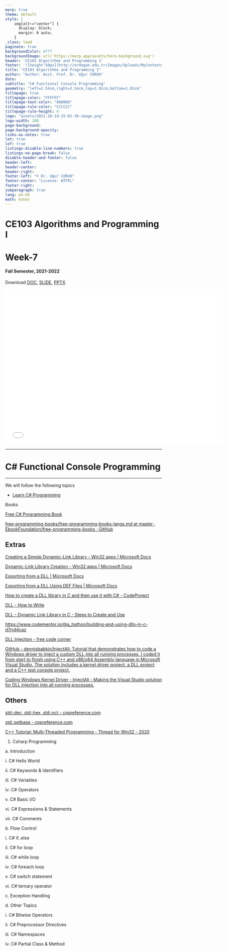 ```yaml
---
marp: true
theme: default
style: |
    img[alt~="center"] {
      display: block;
      margin: 0 auto;
    }
_class: lead
paginate: true
backgroundColor: #fff
backgroundImage: url('https://marp.app/assets/hero-background.svg')
header: 'CE103 Algorithms and Programming I'
footer: '![height:50px](http://erdogan.edu.tr/Images/Uploads/MyContents/L_379-20170718142719217230.jpg) RTEU CE103 Week-7'
title: "CE103 Algorithms and Programming I"
author: "Author: Asst. Prof. Dr. Uğur CORUH"
date:
subtitle: "C# Functional Console Programming"
geometry: "left=2.54cm,right=2.54cm,top=1.91cm,bottom=1.91cm"
titlepage: true
titlepage-color: "FFFFFF"
titlepage-text-color: "000000"
titlepage-rule-color: "CCCCCC"
titlepage-rule-height: 4
logo: "assets/2021-10-19-15-01-36-image.png"
logo-width: 100 
page-background:
page-background-opacity:
links-as-notes: true
lot: true
lof: true
listings-disable-line-numbers: true
listings-no-page-break: false
disable-header-and-footer: false
header-left:
header-center:
header-right:
footer-left: "© Dr. Uğur CORUH"
footer-center: "License: WTFPL"
footer-right:
subparagraph: true
lang: en-US 
math: katex
---
```


<!-- _backgroundColor: aquq -->

<!-- _color: orange -->

<!-- paginate: false -->

# CE103 Algorithms and Programming I

# Week-7

#### Fall Semester, 2021-2022

Download [DOC](ce103-week-7-csharp.en.md_doc.pdf), [SLIDE](ce103-week-7-csharp.en.md_slide.pdf), [PPTX](ce103-week-7-csharp.en.md_slide.pptx)

<iframe width=700, height=500 frameBorder=0 src="../ce103-week-7-csharp.en.md_slide.html"></iframe>

---

<!-- paginate: true -->

# C# Functional Console Programming

---

We will follow the following topics

- [Learn C# Programming](https://www.programiz.com/csharp-programming)

Books

[Free C# Programming Book](https://goalkicker.com/CSharpBook/)

[free-programming-books/free-programming-books-langs.md at master · EbookFoundation/free-programming-books · GitHub](https://github.com/EbookFoundation/free-programming-books/blob/master/books/free-programming-books-langs.md#c-sharp)

## Extras

[Creating a Simple Dynamic-Link Library - Win32 apps | Microsoft Docs](https://docs.microsoft.com/en-us/windows/win32/dlls/creating-a-simple-dynamic-link-library)

[Dynamic-Link Library Creation - Win32 apps | Microsoft Docs](https://docs.microsoft.com/en-us/windows/win32/dlls/dynamic-link-library-creation)

[Exporting from a DLL | Microsoft Docs](https://docs.microsoft.com/en-us/cpp/build/exporting-from-a-dll?view=msvc-170&viewFallbackFrom=vs-2019)

[Exporting from a DLL Using DEF Files | Microsoft Docs](https://docs.microsoft.com/en-us/cpp/build/exporting-from-a-dll-using-def-files?view=msvc-170)

[How to create a DLL library in C and then use it with C# - CodeProject](https://www.codeproject.com/Articles/9826/How-to-create-a-DLL-library-in-C-and-then-use-it-w)

[DLL - How to Write](https://www.tutorialspoint.com/dll/dll_writing.htm)

[DLL - Dynamic Link Library in C - Steps to Create and Use](https://www.interviewsansar.com/dll-dynamic-link-library-in-c/)

https://www.codementor.io/@a_hathon/building-and-using-dlls-in-c-d7rrd4caz

[DLL Injection - free code corner](https://sites.google.com/site/freecodecorner/technologies/process-info/dll-injection)

[GitHub - dennisbabkin/InjectAll: Tutorial that demonstrates how to code a Windows driver to inject a custom DLL into all running processes. I coded it from start to finish using C++ and x86/x64 Assembly language in Microsoft Visual Studio. The solution includes a kernel driver project, a DLL project and a C++ test console project.](https://github.com/dennisbabkin/InjectAll)

[Coding Windows Kernel Driver - InjectAll - Making the Visual Studio solution for DLL injection into all running processes.](https://dennisbabkin.com/blog/?i=AAA10800)

## Others

[std::dec, std::hex, std::oct - cppreference.com](https://en.cppreference.com/w/cpp/io/manip/hex)

[std::setbase - cppreference.com](https://en.cppreference.com/w/cpp/io/manip/setbase)

[C++ Tutorial: Multi-Threaded Programming - Thread for Win32 - 2020](https://www.bogotobogo.com/cplusplus/multithreading_win32A.php)

1. Csharp Programming

a. Introduction

 i. C# Hello World

 ii. C# Keywords & Identifiers

 iii. C# Variables

 iv. C# Operators

 v. C# Basic I/O

 vi. C# Expressions & Statements

 vii. C# Comments

b. Flow Control

 i. C# if..else

 ii. C# for loop

 iii. C# while loop

 iv. C# foreach loop

 v. C# switch statement

 vi. C# ternary operator

c. Exception Handling

d. Other Topics

 i. C# Bitwise Operators

 ii. C# Preprocessor Directives

 iii. C# Namespaces

 iv. C# Partial Class & Method
